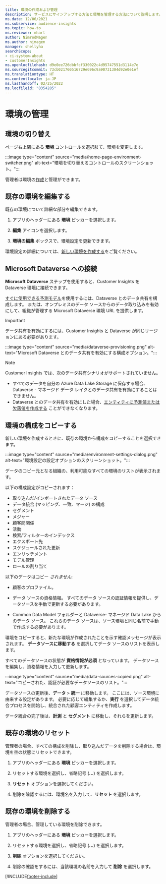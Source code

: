 ```yaml
---
title: 環境の作成および管理
description: サービスにサインアップする方法と環境を管理する方法について説明します。
ms.date: 12/06/2021
ms.subservice: audience-insights
ms.topic: how-to
ms.reviewer: mhart
author: NimrodMagen
ms.author: nimagen
manager: shellyha
searchScope:
- ci-system-about
- customerInsights
ms.openlocfilehash: d9e0ee726dbbfcf330022c4d95747551d3114e7e
ms.sourcegitcommit: 73cb021760516729e696c9a90731304d92e0e1ef
ms.translationtype: HT
ms.contentlocale: ja-JP
ms.lasthandoff: 02/25/2022
ms.locfileid: "8354285"
---
```

# <a name="manage-environments"></a>環境の管理



## <a name="switch-environments"></a>環境の切り替え

ページ右上隅にある **環境** コントロールを選択肢て、環境を変更します。

:::image type="content" source="media/home-page-environment-switcher.png" alt-text="環境を切り替えるコントロールのスクリーンショット。":::

管理者は環境の[作成](create-environment.md)と管理ができます。

## <a name="edit-an-existing-environment"></a>既存の環境を編集する

既存の環境について詳細な部分を編集できます。

1.  アプリのヘッダーにある **環境** ピッカーを選択します。

2.  **編集** アイコンを選択します。

3. **環境の編集** ボックスで、環境設定を更新できます。

環境設定の詳細については、[新しい環境を作成する](create-environment.md)をご覧ください。

## <a name="connect-to-microsoft-dataverse"></a>Microsoft Dataverse への接続
   
**Microsoft Dataverse** ステップを使用すると、Customer Insights を Dataverse 環境に接続できます。

[すぐに使用できる予測モデル](predictions-overview.md#out-of-box-models)を使用するには、Dataverse とのデータ共有を構成します。 または、オンプレミスのデータ ソースからのデータ取り込みを有効にして、組織が管理する Microsoft Dataverse 環境 URL を提供します。

> [!IMPORTANT]
> データ共有を有効にするには、Customer Insights と Dataverse が同じリージョンにある必要があります。

:::image type="content" source="media/dataverse-provisioning.png" alt-text="Microsoft Dataverse とのデータ共有を有効にする構成オプション。":::

> [!NOTE]
> Customer Insights では、次のデータ共有シナリオがサポートされていません。
> - すべてのデータを自分の Azure Data Lake Storage に保存する場合、Dataverse - マネージド データ レイクとのデータ共有を有効にすることはできません。
> - Dataverse とのデータ共有を有効にした場合、[エンティティに予測値または欠落値を作成する](predictions.md) ことができなくなります。

## <a name="copy-the-environment-configuration"></a>環境の構成をコピーする

新しい環境を作成するときに、既存の環境から構成をコピーすることを選択できます。 

:::image type="content" source="media/environment-settings-dialog.png" alt-text="環境設定の設定オプションのスクリーンショット。":::

データのコピー元となる組織の、利用可能なすべての環境のリストが表示されます。

以下の構成設定がコピーされます：

- 取り込んだ/インポートされたデータ ソース
- データ統合 (マッピング、一致、マージ) の構成
- セグメント
- メジャー
- 顧客間関係
- 活動 
- 検索/フィルターのインデックス
- エクスポート先
- スケジュールされた更新
- エンリッチメント
- モデル管理
- ロールの割り当て

以下のデータはコピー *されません*:

- 顧客のプロファイル。
- データ ソースの資格情報。 すべてのデータ ソースの認証情報を提供し、データソースを手動で更新する必要があります。

- Common Data Model フォルダーと Dataverse- マネージド Data Lake からのデータ ソース。 これらのデータ ソースは、ソース環境と同じ名前で手動で作成する必要があります。

環境をコピーすると、新たな環境が作成されたことを示す確認メッセージが表示されます。 **データソースに移動する** を選択してデータ ソースのリストを表示します。

すべてのデータソースの状態が **資格情報が必須** となっています。 データソースを編集し、資格情報を入力して更新します。

:::image type="content" source="media/data-sources-copied.png" alt-text="コピーされた、認証が必要なデータソースのリスト。":::

データソースの更新後、**データ** > **統一** に移動します。 ここには、ソース環境に由来する設定があります。 必要に応じて編集するか、**実行** を選択してデータ統合プロセスを開始し、統合された顧客エンティティを作成します。

データ統合の完了後は、**計測** と **セグメント** に移動し、それらを更新します。

## <a name="reset-an-existing-environment"></a>既存の環境のリセット

管理者の場合、すべての構成を削除し、取り込んだデータを削除する場合は、環境を空の状態にリセットできます。

1.  アプリのヘッダーにある **環境** ピッカーを選択します。 

2.  リセットする環境を選択し、省略記号 (**...**) を選択します。 

3. **リセット** オプションを選択してください。 

4.  削除を確認するには、環境名を入力して、**リセット** を選択します。

## <a name="delete-an-existing-environment"></a>既存の環境を削除する

管理者の場合、管理している環境を削除できます。

1.  アプリのヘッダーにある **環境** ピッカーを選択します。

2.  リセットする環境を選択し、省略記号 (**...**) を選択します。 

3. **削除** オプションを選択してください。 

4.  削除の確認をするには、当該環境の名前を入力して **削除** を選択します。


[!INCLUDE[footer-include](../includes/footer-banner.md)]
